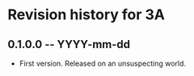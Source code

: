 # Revision history for 3A

## 0.1.0.0 -- YYYY-mm-dd

* First version. Released on an unsuspecting world.

